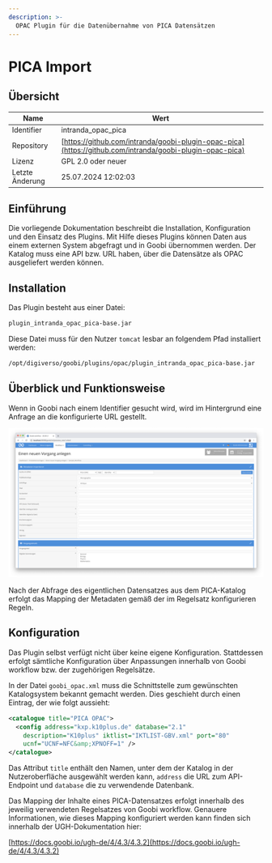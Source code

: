 ```yaml
---
description: >-
  OPAC Plugin für die Datenübernahme von PICA Datensätzen
---
```


# PICA Import

## Übersicht

Name                     | Wert
-------------------------|-----------
Identifier               | intranda_opac_pica
Repository               | [https://github.com/intranda/goobi-plugin-opac-pica](https://github.com/intranda/goobi-plugin-opac-pica)
Lizenz              | GPL 2.0 oder neuer 
Letzte Änderung    | 25.07.2024 12:02:03


## Einführung
Die vorliegende Dokumentation beschreibt die Installation, Konfiguration und den Einsatz des Plugins. Mit Hilfe dieses Plugins können Daten aus einem externen System abgefragt und in Goobi übernommen werden. Der Katalog muss eine API bzw. URL haben, über die Datensätze als OPAC ausgeliefert werden können.


## Installation
Das Plugin besteht aus einer Datei:

```bash
plugin_intranda_opac_pica-base.jar
```

Diese Datei muss für den Nutzer `tomcat` lesbar an folgendem Pfad installiert werden:

```bash
/opt/digiverso/goobi/plugins/opac/plugin_intranda_opac_pica-base.jar
```


## Überblick und Funktionsweise
Wenn in Goobi nach einem Identifier gesucht wird, wird im Hintergrund eine Anfrage an die konfigurierte URL gestellt.

![Oberfläche von Goobi workflow zur Abfrage des Katalogs](images/goobi-plugin-opac-pica_screen1_de.png)

Nach der Abfrage des eigentlichen Datensatzes aus dem PICA-Katalog erfolgt das Mapping der Metadaten gemäß der im Regelsatz konfigurieren Regeln.


## Konfiguration
Das Plugin selbst verfügt nicht über keine eigene Konfiguration. Stattdessen erfolgt sämtliche Konfiguration über Anpassungen innerhalb von Goobi workflow bzw. der zugehörigen Regelsätze.

In der Datei `goobi_opac.xml` muss die Schnittstelle zum gewünschten Katalogsystem bekannt gemacht werden. Dies geschieht durch einen Eintrag, der wie folgt aussieht:

```xml
<catalogue title="PICA OPAC">
  <config address="kxp.k10plus.de" database="2.1"
    description="K10plus" iktlist="IKTLIST-GBV.xml" port="80"
    ucnf="UCNF=NFC&amp;XPNOFF=1" />
</catalogue>
```

Das Attribut `title` enthält den Namen, unter dem der Katalog in der Nutzeroberfläche ausgewählt werden kann, `address` die URL zum API-Endpoint und `database` die zu verwendende Datenbank.

Das Mapping der Inhalte eines PICA-Datensatzes erfolgt innerhalb des jeweilig verwendeten Regelsatzes von Goobi workflow. Genauere Informationen, wie dieses Mapping konfiguriert werden kann finden sich innerhalb der UGH-Dokumentation hier:

[https://docs.goobi.io/ugh-de/4/4.3/4.3.2](https://docs.goobi.io/ugh-de/4/4.3/4.3.2)